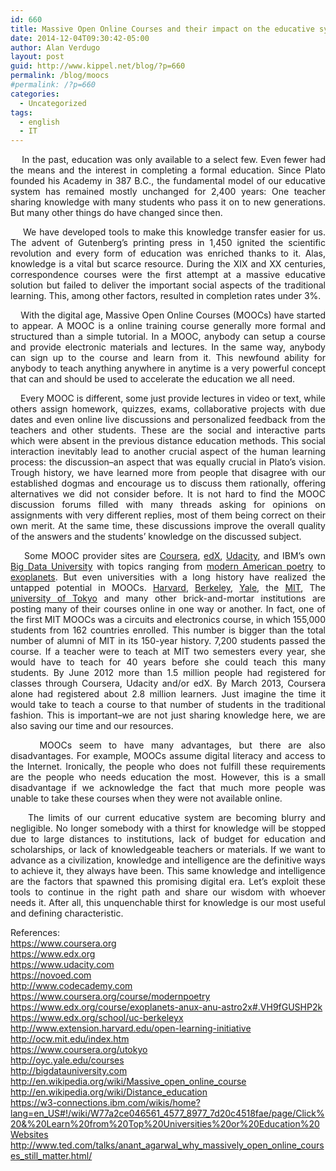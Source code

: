 ```yaml
---
id: 660
title: Massive Open Online Courses and their impact on the educative system.
date: 2014-12-04T09:30:42-05:00
author: Alan Verdugo
layout: post
guid: http://www.kippel.net/blog/?p=660
permalink: /blog/moocs
#permalink: /?p=660
categories:
  - Uncategorized
tags:
  - english
  - IT
---
```

<p dir="ltr" style="text-align: justify;">
      In the past, education was only available to a select few. Even fewer had the means and the interest in completing a formal education. Since Plato founded his Academy in 387 B.C., the fundamental model of our educative system has remained mostly unchanged for 2,400 years: One teacher sharing knowledge with many students who pass it on to new generations. But many other things do have changed since then.
</p>

<p dir="ltr" style="text-align: justify;">
      We have developed tools to make this knowledge transfer easier for us. The advent of Gutenberg&#8217;s printing press in 1,450 ignited the scientific revolution and every form of education was enriched thanks to it. Alas, knowledge is a vital but scarce resource. During the XIX and XX centuries, correspondence courses were the first attempt at a massive educative solution but failed to deliver the important social aspects of the traditional learning. This, among other factors, resulted in completion rates under 3%.
</p>

<p dir="ltr" style="text-align: justify;">
      With the digital age, Massive Open Online Courses (MOOCs) have started to appear. A MOOC is a online training course generally more formal and structured than a simple tutorial. In a MOOC, anybody can setup a course and provide electronic materials and lectures. In the same way, anybody can sign up to the course and learn from it. This newfound ability for anybody to teach anything anywhere in anytime is a very powerful concept that can and should be used to accelerate the education we all need.
</p>

<p dir="ltr" style="text-align: justify;">
      Every MOOC is different, some just provide lectures in video or text, while others assign homework, quizzes, exams, collaborative projects with due dates and even online live discussions and personalized feedback from the teachers and other students. These are the social and interactive parts which were absent in the previous distance education methods. This social interaction inevitably lead to another crucial aspect of the human learning process: the discussion&#8211;an aspect that was equally crucial in Plato&#8217;s vision. Trough history, we have learned more from people that disagree with our established dogmas and encourage us to discuss them rationally, offering alternatives we did not consider before. It is not hard to find the MOOC discussion forums filled with many threads asking for opinions on assignments with very different replies, most of them being correct on their own merit. At the same time, these discussions improve the overall quality of the answers and the students&#8217; knowledge on the discussed subject.
</p>

<p dir="ltr" style="text-align: justify;">
      Some MOOC provider sites are <a href="https://www.coursera.org" target="_blank" data-cke-saved-href="https://www.coursera.org">Coursera</a>, <a href="https://www.edx.org" target="_blank" data-cke-saved-href="https://www.edx.org">edX</a>, <a href="https://www.udacity.com" data-cke-saved-href="https://www.udacity.com">Udacity</a>, and IBM&#8217;s own <a href="http://bigdatauniversity.com" target="_blank" data-cke-saved-href="http://bigdatauniversity.com">Big Data University</a> with topics ranging from <a href="https://www.coursera.org/course/modernpoetry" data-cke-saved-href="https://www.coursera.org/course/modernpoetry">modern American poetry</a> to <a href="https://www.edx.org/course/exoplanets-anux-anu-astro2x#.VH9fGUSHP2k" target="_blank" data-cke-saved-href="https://www.edx.org/course/exoplanets-anux-anu-astro2x#.VH9fGUSHP2k">exoplanets</a>. But even universities with a long history have realized the untapped potential in MOOCs. <a href="http://www.extension.harvard.edu/open-learning-initiative" target="_blank" data-cke-saved-href="http://www.extension.harvard.edu/open-learning-initiative">Harvard</a>, <a href="https://www.edx.org/school/uc-berkeleyx" data-cke-saved-href="https://www.edx.org/school/uc-berkeleyx">Berkeley</a>, <a href="http://oyc.yale.edu/courses" target="_blank" data-cke-saved-href="http://oyc.yale.edu/courses">Yale</a>, the <a href="http://ocw.mit.edu/index.htm" target="_blank" data-cke-saved-href="http://ocw.mit.edu/index.htm">MIT</a>, The <a href="https://www.coursera.org/utokyo" target="_blank" data-cke-saved-href="https://www.coursera.org/utokyo">university of Tokyo</a> and many other brick-and-mortar institutions are posting many of their courses online in one way or another. In fact, one of the first MIT MOOCs was a circuits and electronics course, in which 155,000 students from 162 countries enrolled. This number is bigger than the total number of alumni of MIT in its 150-year history. 7,200 students passed the course. If a teacher were to teach at MIT two semesters every year, she would have to teach for 40 years before she could teach this many students. By June 2012 more than 1.5 million people had registered for classes through Coursera, Udacity and/or edX. By March 2013, Coursera alone had registered about 2.8 million learners. Just imagine the time it would take to teach a course to that number of students in the traditional fashion. This is important&#8211;we are not just sharing knowledge here, we are also saving our time and our resources.
</p>

<p dir="ltr" style="text-align: justify;">
      MOOCs seem to have many advantages, but there are also disadvantages. For example, MOOCs assume digital literacy and access to the Internet. Ironically, the people who does not fulfill these requirements are the people who needs education the most. However, this is a small disadvantage if we acknowledge the fact that much more people was unable to take these courses when they were not available online.
</p>

<p dir="ltr" style="text-align: justify;">
      The limits of our current educative system are becoming blurry and negligible. No longer somebody with a thirst for knowledge will be stopped due to large distances to institutions, lack of budget for education and scholarships, or lack of knowledgeable teachers or materials. If we want to advance as a civilization, knowledge and intelligence are the definitive ways to achieve it, they always have been. This same knowledge and intelligence are the factors that spawned this promising digital era. Let&#8217;s exploit these tools to continue in the right path and share our wisdom with whoever needs it. After all, this unquenchable thirst for knowledge is our most useful and defining characteristic.
</p>

<p dir="ltr" style="text-align: justify;">
  References:<br /> <a href="https://www.coursera.org" data-cke-saved-href="https://www.coursera.org">https://www.coursera.org</a><br /> <a href="https://www.edx.org" data-cke-saved-href="https://www.edx.org">https://www.edx.org</a><br /> <a href="https://www.udacity.com" data-cke-saved-href="https://www.udacity.com">https://www.udacity.com</a><br /> <a href="https://novoed.com" data-cke-saved-href="https://novoed.com">https://novoed.com</a><br /> <a href="http://www.codecademy.com" data-cke-saved-href="http://www.codecademy.com">http://www.codecademy.com</a><br /> <a href="https://www.coursera.org/course/modernpoetry" data-cke-saved-href="https://www.coursera.org/course/modernpoetry">https://www.coursera.org/course/modernpoetry</a><br /> <a href="https://www.edx.org/course/exoplanets-anux-anu-astro2x#.VH9fGUSHP2k" data-cke-saved-href="https://www.edx.org/course/exoplanets-anux-anu-astro2x#.VH9fGUSHP2k">https://www.edx.org/course/exoplanets-anux-anu-astro2x#.VH9fGUSHP2k</a><br /> <a href="https://www.edx.org/school/uc-berkeleyx" data-cke-saved-href="https://www.edx.org/school/uc-berkeleyx">https://www.edx.org/school/uc-berkeleyx</a><br /> <a href="http://www.extension.harvard.edu/open-learning-initiative" data-cke-saved-href="http://www.extension.harvard.edu/open-learning-initiative">http://www.extension.harvard.edu/open-learning-initiative</a><br /> <a href="http://ocw.mit.edu/index.htm" data-cke-saved-href="http://ocw.mit.edu/index.htm">http://ocw.mit.edu/index.htm</a><br /> <a href="https://www.coursera.org/utokyo" data-cke-saved-href="https://www.coursera.org/utokyo">https://www.coursera.org/utokyo</a><br /> <a href="http://oyc.yale.edu/courses" data-cke-saved-href="http://oyc.yale.edu/courses">http://oyc.yale.edu/courses</a><br /> <a href="http://bigdatauniversity.com" data-cke-saved-href="http://bigdatauniversity.com">http://bigdatauniversity.com</a><br /> <a href="http://en.wikipedia.org/wiki/Massive_open_online_course" data-cke-saved-href="http://en.wikipedia.org/wiki/Massive_open_online_course">http://en.wikipedia.org/wiki/Massive_open_online_course</a><br /> <a href="http://en.wikipedia.org/wiki/Distance_education" data-cke-saved-href="http://en.wikipedia.org/wiki/Distance_education">http://en.wikipedia.org/wiki/Distance_education</a><br /> <a href="https://w3-connections.ibm.com/wikis/home?lang=en_US#%21/wiki/W77a2ce046561_4577_8977_7d20c4518fae/page/Click%20&%20Learn%20from%20Top%20Universities%20or%20Education%20Websites" data-cke-saved-href="https://w3-connections.ibm.com/wikis/home?lang=en_US#!/wiki/W77a2ce046561_4577_8977_7d20c4518fae/page/Click%20&%20Learn%20from%20Top%20Universities%20or%20Education%20Websites">https://w3-connections.ibm.com/wikis/home?lang=en_US#!/wiki/W77a2ce046561_4577_8977_7d20c4518fae/page/Click%20&%20Learn%20from%20Top%20Universities%20or%20Education%20Websites</a><br /> <a href="http://www.ted.com/talks/anant_agarwal_why_massively_open_online_courses_still_matter.html/" data-cke-saved-href="http://www.ted.com/talks/anant_agarwal_why_massively_open_online_courses_still_matter.html/">http://www.ted.com/talks/anant_agarwal_why_massively_open_online_courses_still_matter.html/</a>
</p>